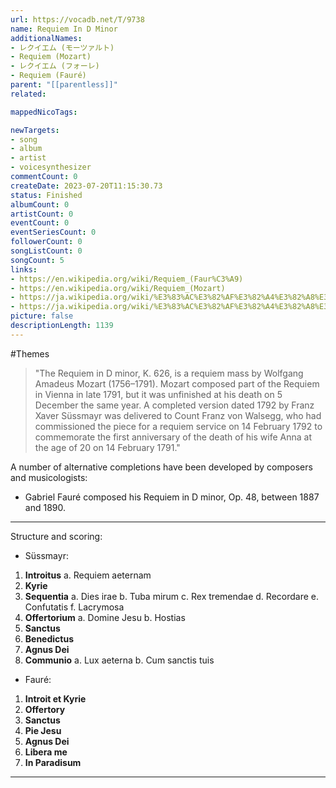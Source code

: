 ```yaml
---
url: https://vocadb.net/T/9738
name: Requiem In D Minor
additionalNames: 
- レクイエム (モーツァルト)
- Requiem (Mozart)
- レクイエム (フォーレ)
- Requiem (Fauré)
parent: "[[parentless]]"
related:

mappedNicoTags:

newTargets:
- song
- album
- artist
- voicesynthesizer
commentCount: 0
createDate: 2023-07-20T11:15:30.73
status: Finished
albumCount: 0
artistCount: 0
eventCount: 0
eventSeriesCount: 0
followerCount: 0
songListCount: 0
songCount: 5
links: 
- https://en.wikipedia.org/wiki/Requiem_(Faur%C3%A9)
- https://en.wikipedia.org/wiki/Requiem_(Mozart)
- https://ja.wikipedia.org/wiki/%E3%83%AC%E3%82%AF%E3%82%A4%E3%82%A8%E3%83%A0_(%E3%83%95%E3%82%A9%E3%83%BC%E3%83%AC)
- https://ja.wikipedia.org/wiki/%E3%83%AC%E3%82%AF%E3%82%A4%E3%82%A8%E3%83%A0_(%E3%83%A2%E3%83%BC%E3%83%84%E3%82%A1%E3%83%AB%E3%83%88)
picture: false
descriptionLength: 1139
---
```


#Themes

>"The Requiem in D minor, K. 626, is a requiem mass by Wolfgang Amadeus Mozart (1756–1791). 
Mozart composed part of the Requiem in Vienna in late 1791, but it was unfinished at his death on 5 December the same year. 
A completed version dated 1792 by Franz Xaver Süssmayr was delivered to Count Franz von Walsegg, who had commissioned the piece for a requiem service on 14 February 1792 to commemorate the first anniversary of the death of his wife Anna at the age of 20 on 14 February 1791."

A number of alternative completions have been developed by composers and musicologists:
- Gabriel Fauré composed his Requiem in D minor, Op. 48, between 1887 and 1890.

___

Structure and scoring:

- Süssmayr:

1. **Introitus**
a. Requiem aeternam
2. **Kyrie**
3. **Sequentia**
a. Dies irae
b. Tuba mirum
c. Rex tremendae
d. Recordare
e. Confutatis
f. Lacrymosa
4. **Offertorium**
a. Domine Jesu
b. Hostias
5. **Sanctus**
6. **Benedictus**
7. **Agnus Dei**
8. **Communio**
a. Lux aeterna
b. Cum sanctis tuis

- Fauré:

1. **Introit et Kyrie**
2. **Offertory**
3. **Sanctus**
4. **Pie Jesu**
5. **Agnus Dei**
6. **Libera me**
7. **In Paradisum**

---

